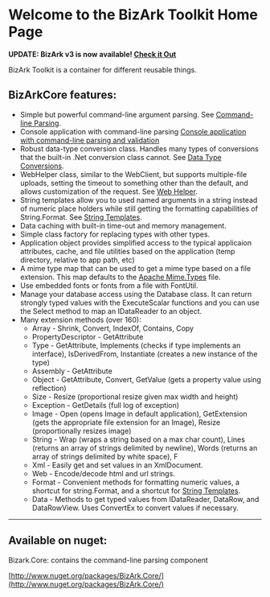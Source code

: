 # Welcome to the BizArk Toolkit Home Page

**UPDATE: BizArk v3 is now available! [Check it Out](https://github.com/BizArk/BizArk3)**

BizArk Toolkit is a container for different reusable things.  

## BizArkCore features:

* Simple but powerful command-line argument parsing. See [Command-line Parsing](/wikipage?title=Command-line%20Parsing&referringTitle=Home).
* Console application with command-line parsing [Console application with command-line parsing and validation](https://bizark.codeplex.com/wikipage?title=Console%20application%20with%20command-line%20parsing%20and%20validation&referringTitle=Documentation)
* Robust data-type conversion class. Handles many types of conversions that the built-in .Net conversion class cannot. See [Data Type Conversions](/wikipage?title=Data%20Type%20Conversions&referringTitle=Home).
* WebHelper class, similar to the WebClient, but supports multiple-file uploads, setting the timeout to something other than the default, and allows customization of the request. See [Web Helper](/wikipage?title=Web%20Helper&referringTitle=Home).
* String templates allow you to used named arguments in a string instead of numeric place holders while still getting the formatting capabilities of String.Format. See [String Templates](/wikipage?title=String%20Templates&referringTitle=Home).
* Data caching with built-in time-out and memory management.
* Simple class factory for replacing types with other types.
* Application object provides simplified access to the typical applicaion attributes, cache, and file utilities based on the application (temp directory, relative to app path, etc)
* A mime type map that can be used to get a mime type based on a file extension. This map defaults to the [Apache Mime.Types](http://svn.apache.org/viewvc/httpd/httpd/trunk/docs/conf/mime.types?view=markup) file.
* Use embedded fonts or fonts from a file with FontUtil.
* Manage your database access using the Database class. It can return strongly typed values with the ExecuteScalar<T> functions and you can use the Select<T> method to map an IDataReader to an object.
* Many extension methods (over 160):
    * Array - Shrink, Convert, IndexOf, Contains, Copy
    * PropertyDescriptor - GetAttribute
    * Type - GetAttribute, Implements (checks if type implements an interface), IsDerivedFrom, Instantiate (creates a new instance of the type)
    * Assembly - GetAttribute
    * Object - GetAttribute, Convert, GetValue (gets a property value using reflection)
    * Size - Resize (proportional resize given max width and height)
    * Exception - GetDetails (full log of exception)
    * Image - Open (opens Image in default application), GetExtension (gets the appropriate file extension for an Image), Resize (proportionally resizes image)
    * String - Wrap (wraps a string based on a max char count), Lines (returns an array of strings delimited by newline), Words (returns an array of strings delimited by white space), F
    * Xml - Easily get and set values in an XmlDocument.
    * Web - Encode/decode html and url strings.
    * Format - Convenient methods for formatting numeric values, a shortcut for string.Format, and a shortcut for [String Templates](/wikipage?title=String%20Templates&referringTitle=Home).
    * Data - Methods to get typed values from IDataReader, DataRow, and DataRowView. Uses ConvertEx to convert values if necessary.

* * *

## Available on nuget:

Bizark.Core: contains the command-line parsing component

[http://www.nuget.org/packages/BizArk.Core/](http://www.nuget.org/packages/BizArk.Core/)
